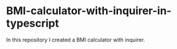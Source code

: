 # BMI-calculator-with-inquirer-in-typescript
In this repository I created a BMI calculator with inquirer.
